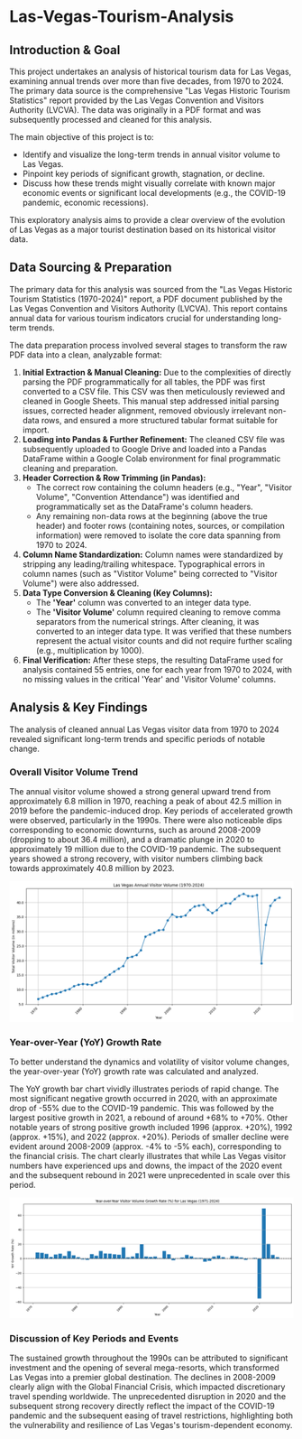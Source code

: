 # Las-Vegas-Tourism-Analysis

## Introduction & Goal

This project undertakes an analysis of historical tourism data for Las Vegas, examining annual trends over more than five decades, from 1970 to 2024. The primary data source is the comprehensive "Las Vegas Historic Tourism Statistics" report provided by the Las Vegas Convention and Visitors Authority (LVCVA). The data was originally in a PDF format and was subsequently processed and cleaned for this analysis.

The main objective of this project is to:
* Identify and visualize the long-term trends in annual visitor volume to Las Vegas.
* Pinpoint key periods of significant growth, stagnation, or decline.
* Discuss how these trends might visually correlate with known major economic events or significant local developments (e.g., the COVID-19 pandemic, economic recessions).

This exploratory analysis aims to provide a clear overview of the evolution of Las Vegas as a major tourist destination based on its historical visitor data.

## Data Sourcing & Preparation

The primary data for this analysis was sourced from the "Las Vegas Historic Tourism Statistics (1970-2024)" report, a PDF document published by the Las Vegas Convention and Visitors Authority (LVCVA). This report contains annual data for various tourism indicators crucial for understanding long-term trends.

The data preparation process involved several stages to transform the raw PDF data into a clean, analyzable format:

1.  **Initial Extraction & Manual Cleaning:** Due to the complexities of directly parsing the PDF programmatically for all tables, the PDF was first converted to a CSV file. This CSV was then meticulously reviewed and cleaned in Google Sheets. This manual step addressed initial parsing issues, corrected header alignment, removed obviously irrelevant non-data rows, and ensured a more structured tabular format suitable for import.
2.  **Loading into Pandas & Further Refinement:** The cleaned CSV file was subsequently uploaded to Google Drive and loaded into a Pandas DataFrame within a Google Colab environment for final programmatic cleaning and preparation.
3.  **Header Correction & Row Trimming (in Pandas):**
    * The correct row containing the column headers (e.g., "Year", "Visitor Volume", "Convention Attendance") was identified and programmatically set as the DataFrame's column headers.
    * Any remaining non-data rows at the beginning (above the true header) and footer rows (containing notes, sources, or compilation information) were removed to isolate the core data spanning from 1970 to 2024.
4.  **Column Name Standardization:** Column names were standardized by stripping any leading/trailing whitespace. Typographical errors in column names (such as "Vistitor Volume" being corrected to "Visitor Volume") were also addressed.
5.  **Data Type Conversion & Cleaning (Key Columns):**
    * The **'Year'** column was converted to an integer data type.
    * The **'Visitor Volume'** column required cleaning to remove comma separators from the numerical strings. After cleaning, it was converted to an integer data type. It was verified that these numbers represent the actual visitor counts and did not require further scaling (e.g., multiplication by 1000).
6.  **Final Verification:** After these steps, the resulting DataFrame used for analysis contained 55 entries, one for each year from 1970 to 2024, with no missing values in the critical 'Year' and 'Visitor Volume' columns.

## Analysis & Key Findings

The analysis of cleaned annual Las Vegas visitor data from 1970 to 2024 revealed significant long-term trends and specific periods of notable change.

### Overall Visitor Volume Trend

The annual visitor volume showed a strong general upward trend from approximately 6.8 million in 1970, reaching a peak of about 42.5 million in 2019 before the pandemic-induced drop. Key periods of accelerated growth were observed, particularly in the 1990s. There were also noticeable dips corresponding to economic downturns, such as around 2008-2009 (dropping to about 36.4 million), and a dramatic plunge in 2020 to approximately 19 million due to the COVID-19 pandemic. The subsequent years showed a strong recovery, with visitor numbers climbing back towards approximately 40.8 million by 2023.

![Las Vegas Annual Visitor Volume](images/LVCVA_Plot.png)

### Year-over-Year (YoY) Growth Rate

To better understand the dynamics and volatility of visitor volume changes, the year-over-year (YoY) growth rate was calculated and analyzed.

The YoY growth bar chart vividly illustrates periods of rapid change. The most significant negative growth occurred in 2020, with an approximate drop of -55% due to the COVID-19 pandemic. This was followed by the largest positive growth in 2021, a rebound of around +68% to +70%. Other notable years of strong positive growth included 1996 (approx. +20%), 1992 (approx. +15%), and 2022 (approx. +20%). Periods of smaller decline were evident around 2008-2009 (approx. -4% to -5% each), corresponding to the financial crisis. The chart clearly illustrates that while Las Vegas visitor numbers have experienced ups and downs, the impact of the 2020 event and the subsequent rebound in 2021 were unprecedented in scale over this period.

![Las Vegas YoY Growth Rate](images/LVCVA_Bar_Chart.png)

### Discussion of Key Periods and Events

The sustained growth throughout the 1990s can be attributed to significant investment and the opening of several mega-resorts, which transformed Las Vegas into a premier global destination. The declines in 2008-2009 clearly align with the Global Financial Crisis, which impacted discretionary travel spending worldwide. The unprecedented disruption in 2020 and the subsequent strong recovery directly reflect the impact of the COVID-19 pandemic and the subsequent easing of travel restrictions, highlighting both the vulnerability and resilience of Las Vegas's tourism-dependent economy.
